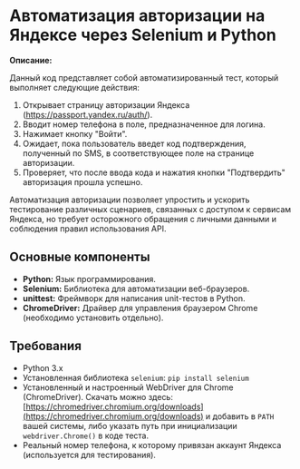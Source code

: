 # Автоматизация авторизации на Яндексе через Selenium и Python

**Описание:**

Данный код представляет собой автоматизированный тест, который выполняет следующие действия:

1.  Открывает страницу авторизации Яндекса (https://passport.yandex.ru/auth/).
2.  Вводит номер телефона в поле, предназначенное для логина.
3.  Нажимает кнопку "Войти".
4.  Ожидает, пока пользователь введет код подтверждения, полученный по SMS, в соответствующее поле на странице авторизации.
5.  Проверяет, что после ввода кода и нажатия кнопки "Подтвердить" авторизация прошла успешно.

Автоматизация авторизации позволяет упростить и ускорить тестирование различных сценариев, связанных с доступом к сервисам Яндекса, но требует осторожного обращения с личными данными и соблюдения правил использования API.

## Основные компоненты

*   **Python:** Язык программирования.
*   **Selenium:** Библиотека для автоматизации веб-браузеров.
*   **unittest:** Фреймворк для написания unit-тестов в Python.
*   **ChromeDriver:** Драйвер для управления браузером Chrome (необходимо установить отдельно).

## Требования

*   Python 3.x
*   Установленная библиотека `selenium`: `pip install selenium`
*   Установленный и настроенный WebDriver для Chrome (ChromeDriver).  Скачать можно здесь: [https://chromedriver.chromium.org/downloads](https://chromedriver.chromium.org/downloads) и добавить в `PATH` вашей системы, либо указать путь при инициализации `webdriver.Chrome()` в коде теста.
*   Реальный номер телефона, к которому привязан аккаунт Яндекса (используется для тестирования).
